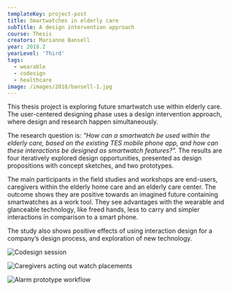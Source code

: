 ```yaml
---
templateKey: project-post
title: Smartwatches in elderly care
subTitle: A design intervention approach
course: Thesis
creators: Marianne Bansell
year: 2018.2
yearLevel: 'Third'
tags:
  - wearable
  - codesign
  - healthcare
image: /images/2018/bansell-1.jpg
---
```


This thesis project is exploring future smartwatch use within elderly care. The user-centered designing phase uses a design intervention approach, where design and research happen simultaneously.

The research question is: _"How can a smartwatch be used within the elderly care, based on the existing TES mobile phone app, and how can these interactions be designed as smartwatch features?"._ The results are four iteratively explored design opportunities, presented as design propositions with concept sketches, and two prototypes.

The main participants in the field studies and workshops are end-users, caregivers within the elderly home care and an elderly care center. The outcome shows they are positive towards an imagined future containing smartwatches as a work tool. They see advantages with the wearable and glanceable technology, like freed hands, less to carry and simpler interactions in comparison to a smart phone.

The study also shows positive effects of using interaction design for a company’s design process, and exploration of new technology.

![Codesign session](/images/2018/bansell-2.jpg 'Codesign session with healthcare professionals')

![Caregivers acting out watch placements](/images/2018/bansell-15.jpg 'Caregivers acting out watch placements')

![Alarm prototype workflow](/images/2018/bansell-3.jpg 'Alarm prototype workflow')